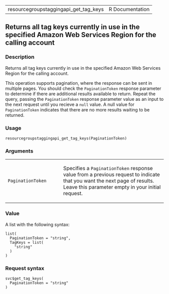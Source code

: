 <table style="width: 100%;">
<tbody>
<tr class="odd">
<td>resourcegroupstaggingapi_get_tag_keys</td>
<td style="text-align: right;">R Documentation</td>
</tr>
</tbody>
</table>

## Returns all tag keys currently in use in the specified Amazon Web Services Region for the calling account

### Description

Returns all tag keys currently in use in the specified Amazon Web
Services Region for the calling account.

This operation supports pagination, where the response can be sent in
multiple pages. You should check the `PaginationToken` response
parameter to determine if there are additional results available to
return. Repeat the query, passing the `PaginationToken` response
parameter value as an input to the next request until you recieve a
`null` value. A null value for `PaginationToken` indicates that there
are no more results waiting to be returned.

### Usage

    resourcegroupstaggingapi_get_tag_keys(PaginationToken)

### Arguments

<table>
<colgroup>
<col style="width: 35%" />
<col style="width: 65%" />
</colgroup>
<tbody>
<tr class="odd">
<td><code
id="resourcegroupstaggingapi_get_tag_keys_:_PaginationToken">PaginationToken</code></td>
<td><p>Specifies a <code>PaginationToken</code> response value from a
previous request to indicate that you want the next page of results.
Leave this parameter empty in your initial request.</p></td>
</tr>
</tbody>
</table>

### Value

A list with the following syntax:

    list(
      PaginationToken = "string",
      TagKeys = list(
        "string"
      )
    )

### Request syntax

    svc$get_tag_keys(
      PaginationToken = "string"
    )

